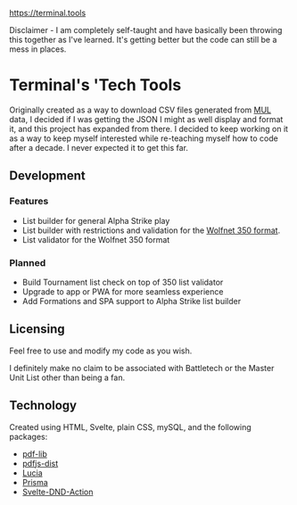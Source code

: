 https://terminal.tools

Disclaimer - I am completely self-taught and have basically been throwing this together as I've learned. It's getting better but the code can still be a mess in places.

# Terminal's 'Tech Tools

Originally created as a way to download CSV files generated from [MUL](http://www.masterunitlist.info) data, I decided if I was getting the JSON I might as well display and format it, and this project has expanded from there. I decided to keep working on it as a way to keep myself interested while re-teaching myself how to code after a decade. I never expected it to get this far.

## Development
### Features
- List builder for general Alpha Strike play
- List builder with restrictions and validation for the [Wolfnet 350 format](https://wolfsdragoons.com).
- List validator for the Wolfnet 350 format

### Planned
- Build Tournament list check on top of 350 list validator
- Upgrade to app or PWA for more seamless experience
- Add Formations and SPA support to Alpha Strike list builder

## Licensing 

Feel free to use and modify my code as you wish. 

I definitely make no claim to be associated with Battletech or the Master Unit List other than being a fan.

## Technology

Created using HTML, Svelte, plain CSS, mySQL, and the following packages:
- [pdf-lib](https://github.com/Hopding/pdf-lib)
- [pdfjs-dist](https://github.com/mozilla/pdfjs-dist)
- [Lucia](https://github.com/lucia-auth/lucia)
- [Prisma](https://github.com/prisma/prisma)
- [Svelte-DND-Action](https://github.com/isaacHagoel/svelte-dnd-action)
